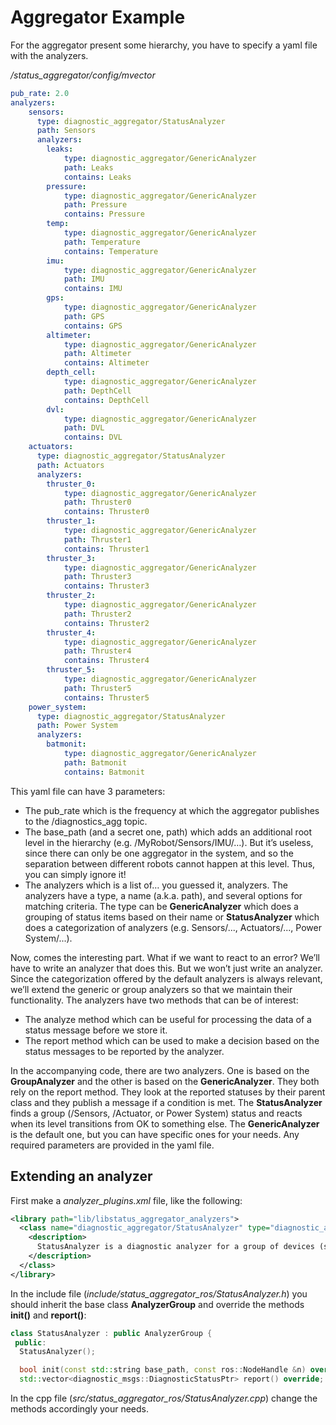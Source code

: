 # Aggregator Example

For the aggregator present some hierarchy, you have to specify a yaml file with the analyzers.

*/status_aggregator/config/mvector*
```yaml
pub_rate: 2.0
analyzers:
    sensors:
      type: diagnostic_aggregator/StatusAnalyzer
      path: Sensors
      analyzers:
        leaks:    
            type: diagnostic_aggregator/GenericAnalyzer
            path: Leaks
            contains: Leaks
        pressure:
            type: diagnostic_aggregator/GenericAnalyzer
            path: Pressure
            contains: Pressure
        temp:
            type: diagnostic_aggregator/GenericAnalyzer
            path: Temperature
            contains: Temperature
        imu:
            type: diagnostic_aggregator/GenericAnalyzer
            path: IMU
            contains: IMU
        gps:
            type: diagnostic_aggregator/GenericAnalyzer
            path: GPS
            contains: GPS
        altimeter:
            type: diagnostic_aggregator/GenericAnalyzer
            path: Altimeter
            contains: Altimeter
        depth_cell:
            type: diagnostic_aggregator/GenericAnalyzer
            path: DepthCell
            contains: DepthCell
        dvl:
            type: diagnostic_aggregator/GenericAnalyzer
            path: DVL
            contains: DVL
    actuators:
      type: diagnostic_aggregator/StatusAnalyzer
      path: Actuators
      analyzers:
        thruster_0:
            type: diagnostic_aggregator/GenericAnalyzer
            path: Thruster0
            contains: Thruster0
        thruster_1:
            type: diagnostic_aggregator/GenericAnalyzer
            path: Thruster1
            contains: Thruster1
        thruster_3:
            type: diagnostic_aggregator/GenericAnalyzer
            path: Thruster3
            contains: Thruster3
        thruster_2:
            type: diagnostic_aggregator/GenericAnalyzer
            path: Thruster2
            contains: Thruster2
        thruster_4:
            type: diagnostic_aggregator/GenericAnalyzer
            path: Thruster4
            contains: Thruster4
        thruster_5:
            type: diagnostic_aggregator/GenericAnalyzer
            path: Thruster5
            contains: Thruster5
    power_system:
      type: diagnostic_aggregator/StatusAnalyzer
      path: Power System
      analyzers:
        batmonit:
            type: diagnostic_aggregator/GenericAnalyzer
            path: Batmonit
            contains: Batmonit
```
This yaml file can have 3 parameters:

* The pub_rate which is the frequency at which the aggregator publishes to the /diagnostics_agg topic.
* The base_path (and a secret one, path) which adds an additional root level in the hierarchy (e.g. /MyRobot/Sensors/IMU/…). But it’s useless, since there can only be one aggregator in the system, and so the separation between different robots cannot happen at this level. Thus, you can simply ignore it!
* The analyzers which is a list of… you guessed it, analyzers. The analyzers have a type, a name (a.k.a. path), and several options for matching criteria. The type can be **GenericAnalyzer** which does a grouping of status items based on their name or **StatusAnalyzer** which does a categorization of analyzers (e.g. Sensors/..., Actuators/..., Power System/...).

Now, comes the interesting part. What if we want to react to an error? We’ll have to write an analyzer that does this. But we won’t just write an analyzer. Since the categorization offered by the default analyzers is always relevant, we’ll extend the generic or group analyzers so that we maintain their functionality. The analyzers have two methods that can be of interest:

* The analyze method which can be useful for processing the data of a status message before we store it.
* The report method which can be used to make a decision based on the status messages to be reported by the analyzer.

In the accompanying code, there are two analyzers. One is based on the **GroupAnalyzer** and the other is based on the **GenericAnalyzer**. They both rely on the report method. They look at the reported statuses by their parent class and they publish a message if a condition is met. The **StatusAnalyzer** finds a group (/Sensors, /Actuator, or Power System) status and reacts when its level transitions from OK to something else. The **GenericAnalyzer** is the default one, but you can have specific ones for your needs. Any required parameters are provided in the yaml file.

## Extending an analyzer

First make a *analyzer_plugins.xml* file, like the following:
```xml
<library path="lib/libstatus_aggregator_analyzers">
  <class name="diagnostic_aggregator/StatusAnalyzer" type="diagnostic_aggregator::StatusAnalyzer" base_class_type="diagnostic_aggregator::Analyzer">
    <description>
      StatusAnalyzer is a diagnostic analyzer for a group of devices (sensors, actuators, power system).
    </description>
  </class>
</library>

```

In the include file (*include/status_aggregator_ros/StatusAnalyzer.h*) you should inherit the base class **AnalyzerGroup** and override the methods **init()** and **report()**: 

```cpp
class StatusAnalyzer : public AnalyzerGroup {
 public:
  StatusAnalyzer();

  bool init(const std::string base_path, const ros::NodeHandle &n) override;
  std::vector<diagnostic_msgs::DiagnosticStatusPtr> report() override;
```

In the cpp file (*src/status_aggregator_ros/StatusAnalyzer.cpp*) change the methods accordingly your needs.

